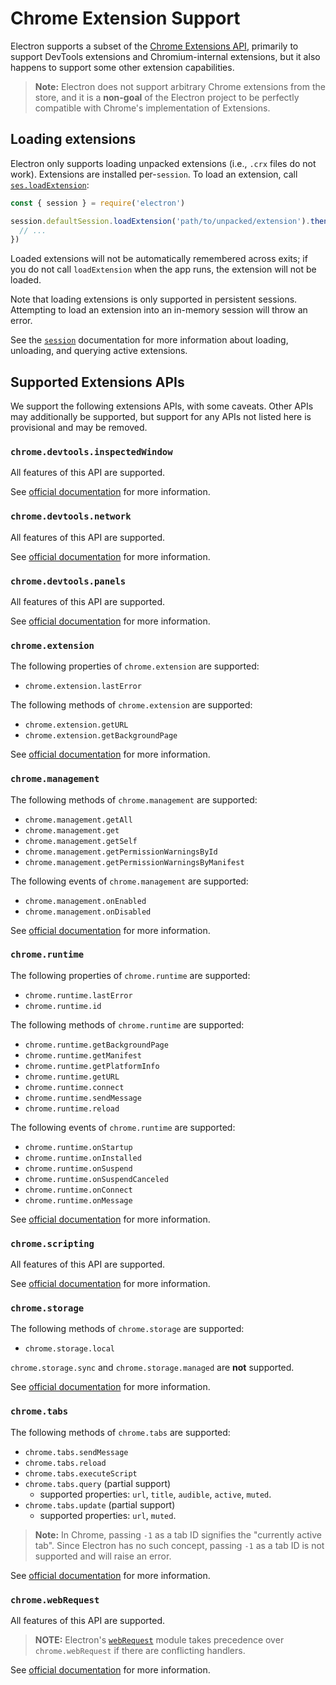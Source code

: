 # Chrome Extension Support

Electron supports a subset of the [Chrome Extensions
API][chrome-extensions-api-index], primarily to support DevTools extensions and
Chromium-internal extensions, but it also happens to support some other
extension capabilities.

[chrome-extensions-api-index]: https://developer.chrome.com/extensions/api_index

> **Note:** Electron does not support arbitrary Chrome extensions from the
> store, and it is a **non-goal** of the Electron project to be perfectly
> compatible with Chrome's implementation of Extensions.

## Loading extensions

Electron only supports loading unpacked extensions (i.e., `.crx` files do not
work). Extensions are installed per-`session`. To load an extension, call
[`ses.loadExtension`](session.md#sesloadextensionpath-options):

```js
const { session } = require('electron')

session.defaultSession.loadExtension('path/to/unpacked/extension').then(({ id }) => {
  // ...
})
```

Loaded extensions will not be automatically remembered across exits; if you do
not call `loadExtension` when the app runs, the extension will not be loaded.

Note that loading extensions is only supported in persistent sessions.
Attempting to load an extension into an in-memory session will throw an error.

See the [`session`](session.md) documentation for more information about
loading, unloading, and querying active extensions.

## Supported Extensions APIs

We support the following extensions APIs, with some caveats. Other APIs may
additionally be supported, but support for any APIs not listed here is
provisional and may be removed.

### `chrome.devtools.inspectedWindow`

All features of this API are supported.

See [official documentation](https://developer.chrome.com/docs/extensions/reference/devtools_inspectedWindow) for more information.

### `chrome.devtools.network`

All features of this API are supported.

See [official documentation](https://developer.chrome.com/docs/extensions/reference/devtools_network) for more information.

### `chrome.devtools.panels`

All features of this API are supported.

See [official documentation](https://developer.chrome.com/docs/extensions/reference/devtools_panels) for more information.

### `chrome.extension`

The following properties of `chrome.extension` are supported:

- `chrome.extension.lastError`

The following methods of `chrome.extension` are supported:

- `chrome.extension.getURL`
- `chrome.extension.getBackgroundPage`

See [official documentation](https://developer.chrome.com/docs/extensions/reference/extension) for more information.

### `chrome.management`

The following methods of `chrome.management` are supported:

- `chrome.management.getAll`
- `chrome.management.get`
- `chrome.management.getSelf`
- `chrome.management.getPermissionWarningsById`
- `chrome.management.getPermissionWarningsByManifest`

The following events of `chrome.management` are supported:

- `chrome.management.onEnabled`
- `chrome.management.onDisabled`

See [official documentation](https://developer.chrome.com/docs/extensions/reference/management) for more information.

### `chrome.runtime`

The following properties of `chrome.runtime` are supported:

- `chrome.runtime.lastError`
- `chrome.runtime.id`

The following methods of `chrome.runtime` are supported:

- `chrome.runtime.getBackgroundPage`
- `chrome.runtime.getManifest`
- `chrome.runtime.getPlatformInfo`
- `chrome.runtime.getURL`
- `chrome.runtime.connect`
- `chrome.runtime.sendMessage`
- `chrome.runtime.reload`

The following events of `chrome.runtime` are supported:

- `chrome.runtime.onStartup`
- `chrome.runtime.onInstalled`
- `chrome.runtime.onSuspend`
- `chrome.runtime.onSuspendCanceled`
- `chrome.runtime.onConnect`
- `chrome.runtime.onMessage`

See [official documentation](https://developer.chrome.com/docs/extensions/reference/runtime) for more information.

### `chrome.scripting`

All features of this API are supported.

See [official documentation](https://developer.chrome.com/docs/extensions/reference/scripting) for more information.

### `chrome.storage`

The following methods of `chrome.storage` are supported:

- `chrome.storage.local`

`chrome.storage.sync` and `chrome.storage.managed` are **not** supported.

See [official documentation](https://developer.chrome.com/docs/extensions/reference/storage) for more information.

### `chrome.tabs`

The following methods of `chrome.tabs` are supported:

- `chrome.tabs.sendMessage`
- `chrome.tabs.reload`
- `chrome.tabs.executeScript`
- `chrome.tabs.query` (partial support)
  - supported properties: `url`, `title`, `audible`, `active`, `muted`.
- `chrome.tabs.update` (partial support)
  - supported properties: `url`, `muted`.

> **Note:** In Chrome, passing `-1` as a tab ID signifies the "currently active
> tab". Since Electron has no such concept, passing `-1` as a tab ID is not
> supported and will raise an error.

See [official documentation](https://developer.chrome.com/docs/extensions/reference/tabs) for more information.

### `chrome.webRequest`

All features of this API are supported.

> **NOTE:** Electron's [`webRequest`](web-request.md) module takes precedence over `chrome.webRequest` if there are conflicting handlers.

See [official documentation](https://developer.chrome.com/docs/extensions/reference/webRequest) for more information.
